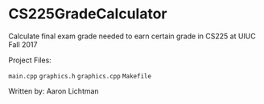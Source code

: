 # CS225GradeCalculator
Calculate final exam grade needed to earn certain grade in CS225 at UIUC Fall 2017


Project Files:

  `main.cpp`
  `graphics.h`
  `graphics.cpp`
  `Makefile`
  
Written by: Aaron Lichtman
